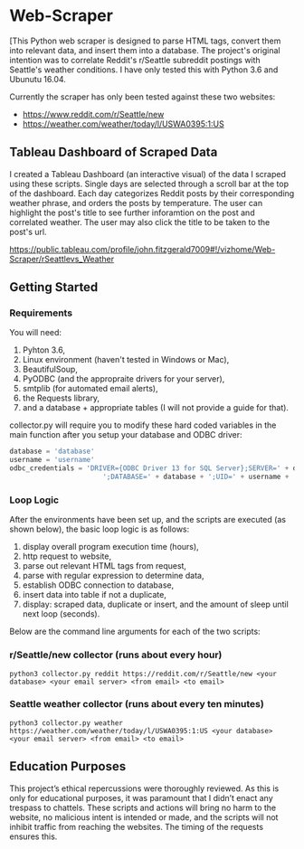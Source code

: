 # Web-Scraper
[This Python web scraper is designed to parse HTML tags, convert them into relevant data, and insert them into a database. The project's original intention was to correlate Reddit's r/Seattle subreddit postings with Seattle's weather conditions. I have only tested this with Python 3.6 and Ubunutu 16.04.

Currently the scraper has only been tested against these two websites:
* https://www.reddit.com/r/Seattle/new
* https://weather.com/weather/today/l/USWA0395:1:US

## Tableau Dashboard of Scraped Data
I created a Tableau Dashboard (an interactive visual) of the data I scraped using these scripts. Single days are selected through a scroll bar at the top of the dashboard. Each day categorizes Reddit posts by their corresponding weather phrase, and orders the posts by temperature. The user can highlight the post's title to see further inforamtion on the post and correlated weather. The user may also click the title to be taken to the post's url.

https://public.tableau.com/profile/john.fitzgerald7009#!/vizhome/Web-Scraper/rSeattlevs_Weather

## Getting Started
### Requirements
You will need: 
1) Pyhton 3.6, 
2) Linux environment (haven't tested in Windows or Mac), 
3) BeautifulSoup, 
4) PyODBC (and the appropraite drivers for your server), 
5) smtplib (for automated email alerts), 
6) the Requests library,
7) and a database + appropriate tables (I will not provide a guide for that).

collector.py will require you to modify these hard coded variables in the main function after you setup your database and ODBC driver:
```python
database = 'database'
username = 'username'
odbc_credentials = 'DRIVER={ODBC Driver 13 for SQL Server};SERVER=' + db_url + \
                       ';DATABASE=' + database + ';UID=' + username + ';PWD=' + db_pwd
```

### Loop Logic
After the environments have been set up, and the scripts are executed (as shown below), the basic loop logic is as follows:
1) display overall program execution time (hours),
2) http request to website, 
3) parse out relevant HTML tags from request, 
4) parse with regular expression to determine data, 
5) establish ODBC connection to database,
6) insert data into table if not a duplicate,
7) display: scraped data, duplicate or insert, and the amount of sleep until next loop (seconds).

Below are the command line arguments for each of the two scripts:

### r/Seattle/new collector (runs about every hour)
```
python3 collector.py reddit https://reddit.com/r/Seattle/new <your database> <your email server> <from email> <to email>
```

### Seattle weather collector (runs about every ten minutes)
```
python3 collector.py weather https://weather.com/weather/today/l/USWA0395:1:US <your database> <your email server> <from email> <to email>
```

## Education Purposes
This project’s ethical repercussions were thoroughly reviewed. As this is only for educational purposes, it was paramount that I didn’t enact any trespass to chattels. These scripts and actions will bring no harm to the website, no malicious intent is intended or made, and the scripts will not inhibit traffic from reaching the websites. The timing of the requests ensures this.
